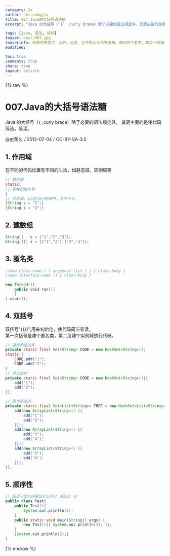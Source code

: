 ```yaml
---
category: 2x
author: shi.rongjiu
title: 007.Java的大括号语法糖
excerpt: "Java 的大括号（`{` ,curly brace）除了必要的语法规定外，其更主要的是使代码简洁，易读。"

tags: [java, 语法, 括号]
teaser: post/007.jpg
teaserinfo: 光荣的参加了，公开，公正，公平的人大代表选举。面对四个名字，真实一脸迷茫。
modified: 

toc: true
comments: true
share: true
layout: article
---
```

{% raw %}

# 007.Java的大括号语法糖

Java 的大括号（`{` ,curly brace）除了必要的语法规定外，
其更主要的是使代码简洁，易读。

@史荣久 / 2012-07-04 / CC-BY-SA-3.0  

## 1. 作用域

在不同的代码位置有不同的叫法，如静态域，实例域等

``` java
// 静态域
static{
// 各种初始化等
}
// 叉叉域，让s在自己的域中，互不干涉。
{String s = "1";}
{String s = "2";}
```

## 2. 建数组

``` java 
String[]   s = {"1","2","3"};
String[][] s = {{"1","2"},{"3","4"}};
```

## 3. 匿名类

``` java
//new class-name ( [ argument-list ] ) { class-body }
//new interface-name () { class-body }

new Thread(){
    public void run(){
    }
}.start();

```

## 4. 双括号

双括号"{{}}",用来初始化，使代码简洁易读。  
第一次括号是建个匿名类，第二层建个实例域执行代码。

``` java
// 通常的是这样
private static final Set<String> CODE = new HashSet<String>();
static {
    CODE.add("1");
    CODE.add("2");
}
// 可以这样
private static final Set<String> CODE = new HashSet<String>(){{
    add("1");
    add("2");
}};

// 层次多点的
private static final Set<List<String>> TREE = new HashSet<List<String>>(){{
    add(new ArrayList<String>() {{
        add("1");
        add("2");
    }});
    add(new ArrayList<String>() {{
        add("3");
        add("4");
    }});
    add(new ArrayList<String>() {{
        add("5");
        add("6");
    }});
}};

```

## 5. 顺序性

``` java
// 知道下面代码输出什么吗？ 是213 :D
public class Test{
    public Test(){
        System.out.println(1);
    }
    public static void main(String[] args) {
        new Test(){{ System.out.println(3); }};
    }
    {System.out.println(2);}
}

```

{% endraw %}